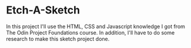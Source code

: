 # Etch-A-Sketch

In this project I'll use the HTML, CSS and Javascript knowledge I got from The Odin Project Foundations course. In addition, I'll have to do some research to make this sketch project done.